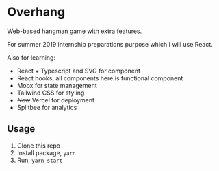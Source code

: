 # Overhang

Web-based hangman game with extra features.

For summer 2019 internship preparations purpose which I will use React.

Also for learning:

- React + Typescript and SVG for component
- React hooks, all components here is functional component
- Mobx for state management
- Tailwind CSS for styling
- ~~Now~~ Vercel for deployment
- Splitbee for analytics

## Usage

1. Clone this repo
2. Install package, `yarn`
3. Run, `yarn start`
